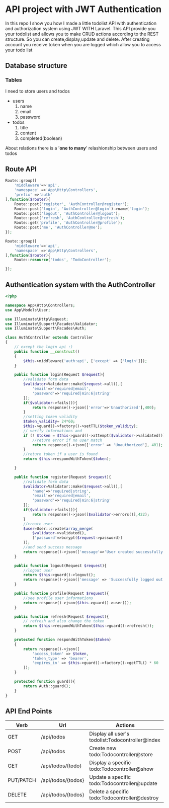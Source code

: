 # API project with JWT Authentication
In this repo I show you how I made a little todolist API with authentication and authorization system using JWT WITH Laravel.
This API provide you your todolist and allows you to make CRUD actions according to the REST structure. So you can create,display,update and delete.
After creating account you receive token when you are logged which allow you to access your todo list 

## Database structure
### Tables
I need to store users and todos

* users
    1. name
    2. email
    3. password
* todos
    1. title
    2. content
    3. completed(boolean)


About relations there is a '__one to many__' relashionship between users and todos 

## Route API


```php
Route::group([
    'middleware'=>'api',
    'namespace' =>'App\Http\Controllers',
    'prefix' =>'auth'
],function($router){
    Route::post('register', 'AuthController@register');
    Route::post('login', 'AuthController@login')->name('login');
    Route::post('logout', 'AuthController@logout');
    Route::post('refresh', 'AuthController@refresh');
    Route::get('profile', 'AuthController@profile');
    Route::post('me', 'AuthController@me');
});

Route::group([
    'middleware'=>'api',
    'namespace' =>'App\Http\Controllers',
],function($router){
    Route::resource('todos', 'TodoController');

});

```

## Authentication system with the AuthController

```php
<?php

namespace App\Http\Controllers;
use App\Models\User;

use Illuminate\Http\Request;
use Illuminate\Support\Facades\Validator;
use Illuminate\Support\Facades\Auth;

class AuthController extends Controller
{
    // except the login api :)
    public function __construct()
    {
        $this->middleware('auth:api', ['except' => ['login']]);
    }

    public function login(Request $request){
        //validate form data
        $validator=Validator::make($request->all(),[
            'email'=>'required|email',
            'password'=>'required|min:6|string'
        ]);
        if($validator->fails()){
            return response()->json(['error'=>'Unauthorized'],400);
        }
        //setting token validity  
        $token_validity= 24*60;
        $this->guard()->factory()->setTTL($token_validity);
        // verify informations and 
        if (! $token = $this->guard()->attempt($validator->validated())) {
            //return error if no user match
            return response()->json(['error' => 'Unauthorized'], 401);
        }
        //return token if a user is found
        return $this->respondWithToken($token);

    }

    public function register(Request $request){
        //validate form data
        $validator=Validator::make($request->all(),[
            'name'=>'required|string',
            'email'=>'required|email',
            'password'=>'required|min:6|string'
        ]);
        if($validator->fails()){
            return response()->json([$validator->errors()],422);
        }
        //create user
        $user=User::create(array_merge(
            $validator->validated(),
            ['password'=>bcrypt($request->password)]
        ));
        //and send success message
        return response()->json(['message'=>'User created successfully','user'=>$user]);
    }

    public function logout(Request $request){
        //logout user
        return $this->guard()->logout();
        return response()->json(['message' => 'Successfully logged out']);
    }

    public function profile(Request $request){
        //see profile user informations
        return response()->json($this->guard()->user());
    }

    public function refresh(Request $request){
        // refresh and also change the token
        return $this->respondWithToken($this->guard()->refresh());
    }

    protected function respondWithToken($token)
    {
        return response()->json([
            'access_token' => $token,
            'token_type' => 'bearer',
            'expires_in' => $this->guard()->factory()->getTTL() * 60
        ]);
    }

    protected function guard(){
        return Auth::guard();
    }
}

```

## API End Points

| Verb  | Url              | Actions                                           |
|-------|------------------|---------------------------------------------------|
| GET   | /api/todos       |Display all user's todolist:Todocontroller@index   |
| POST   | /api/todos       |Create new todo:Todocontroller@store   |
| GET   | /api/todos/{todo}       |Display a specific todo:Todocontroller@show   |
| PUT/PATCH   | /api/todos/{todos}       |Update a specific todo:Todocontroller@update   |
| DELETE   | /api/todos/{todos}       |Delete a specific todo:Todocontroller@destroy   |


